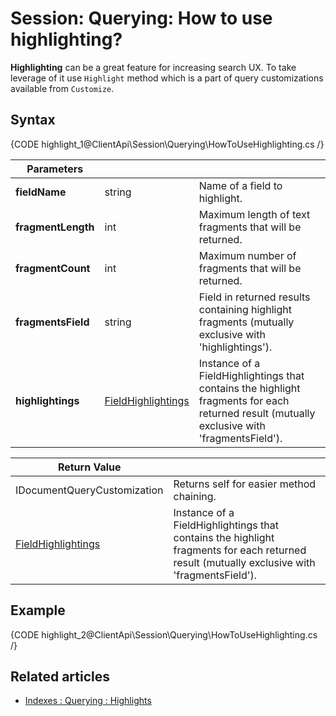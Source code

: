 # Session: Querying: How to use highlighting?

**Highlighting** can be a great feature for increasing search UX. To take leverage of it use `Highlight` method which is a part of query customizations available from `Customize`.

## Syntax

{CODE highlight_1@ClientApi\Session\Querying\HowToUseHighlighting.cs /}

| Parameters | | |
| ------------- | ------------- | ----- |
| **fieldName** | string | Name of a field to highlight. |
| **fragmentLength** | int | Maximum length of text fragments that will be returned. |
| **fragmentCount** | int | Maximum number of fragments that will be returned. |
| **fragmentsField** | string | Field in returned results containing highlight fragments (mutually exclusive with 'highlightings'). |
| **highlightings** | [FieldHighlightings](../../../glossary/field-highlightings) | Instance of a FieldHighlightings that contains the highlight fragments for each returned result (mutually exclusive with 'fragmentsField'). |

| Return Value | |
| ------------- | ----- |
| IDocumentQueryCustomization | Returns self for easier method chaining. |
| [FieldHighlightings](../../../glossary/field-highlightings) | Instance of a FieldHighlightings that contains the highlight fragments for each returned result (mutually exclusive with 'fragmentsField'). |

## Example

{CODE highlight_2@ClientApi\Session\Querying\HowToUseHighlighting.cs /}

## Related articles

- [Indexes : Querying : Highlights](../../../indexes/querying/highlights)
